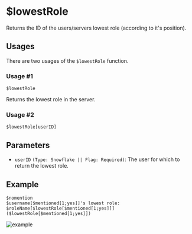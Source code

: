 # $lowestRole
Returns the ID of the users/servers lowest role (according to it's position).

## Usages
There are two usages of the `$lowestRole` function.

### Usage #1
```
$lowestRole
```
Returns the lowest role in the server.

### Usage #2
```
$lowestRole[userID]
```
## Parameters
- `userID` `(Type: Snowflake || Flag: Required)`: The user for which to return the lowest role.

## Example
```
$nomention
$username[$mentioned[1;yes]]'s lowest role: $roleName[$lowestRole[$mentioned[1;yes]]] ($lowestRole[$mentioned[1;yes]])
```

![example](https://user-images.githubusercontent.com/69215413/123518995-a523bd80-d676-11eb-94ce-3c08fa888464.png)
